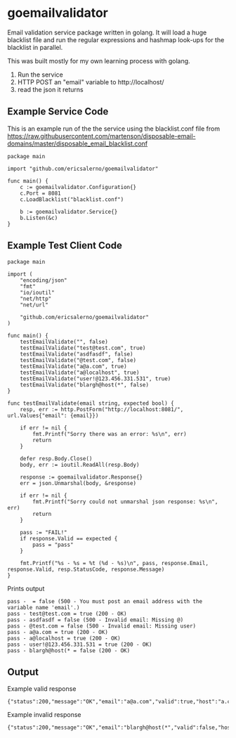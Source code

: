 # goemailvalidator

Email validation service package written in golang. It will load a huge blacklist file and run the regular expressions and hashmap look-ups for the blacklist in parallel.

This was built mostly for my own learning process with golang.

1. Run the service
2. HTTP POST an "email" variable to http://localhost/
3. read the json it returns

## Example Service Code

This is an example run of the the service using the blacklist.conf file from https://raw.githubusercontent.com/martenson/disposable-email-domains/master/disposable_email_blacklist.conf

    package main

    import "github.com/ericsalerno/goemailvalidator"

    func main() {
        c := goemailvalidator.Configuration{}
        c.Port = 8081
        c.LoadBlacklist("blacklist.conf")

        b := goemailvalidator.Service{}
        b.Listen(&c)
    }

## Example Test Client Code

    package main

    import (
        "encoding/json"
        "fmt"
        "io/ioutil"
        "net/http"
        "net/url"

        "github.com/ericsalerno/goemailvalidator"
    )

    func main() {
        testEmailValidate("", false)
        testEmailValidate("test@test.com", true)
        testEmailValidate("asdfasdf", false)
        testEmailValidate("@test.com", false)
        testEmailValidate("a@a.com", true)
        testEmailValidate("a@localhost", true)
        testEmailValidate("user!@123.456.331.531", true)
        testEmailValidate("blargh@host(*", false)
    }

    func testEmailValidate(email string, expected bool) {
        resp, err := http.PostForm("http://localhost:8081/", url.Values{"email": {email}})

        if err != nil {
            fmt.Printf("Sorry there was an error: %s\n", err)
            return
        }

        defer resp.Body.Close()
        body, err := ioutil.ReadAll(resp.Body)

        response := goemailvalidator.Response{}
        err = json.Unmarshal(body, &response)

        if err != nil {
            fmt.Printf("Sorry could not unmarshal json response: %s\n", err)
            return
        }

        pass := "FAIL!"
        if response.Valid == expected {
            pass = "pass"
        }

        fmt.Printf("%s - %s = %t (%d - %s)\n", pass, response.Email, response.Valid, resp.StatusCode, response.Message)
    }

Prints output

    pass -  = false (500 - You must post an email address with the variable name 'email'.)
    pass - test@test.com = true (200 - OK)
    pass - asdfasdf = false (500 - Invalid email: Missing @)
    pass - @test.com = false (500 - Invalid email: Missing user)
    pass - a@a.com = true (200 - OK)
    pass - a@localhost = true (200 - OK)
    pass - user!@123.456.331.531 = true (200 - OK)
    pass - blargh@host(* = false (200 - OK)

## Output

Example valid response

    {"status":200,"message":"OK","email":"a@a.com","valid":true,"host":"a.com","user":"a"}

Example invalid response

    {"status":200,"message":"OK","email":"blargh@host(*","valid":false,"host":"host(*","user":"blargh"}